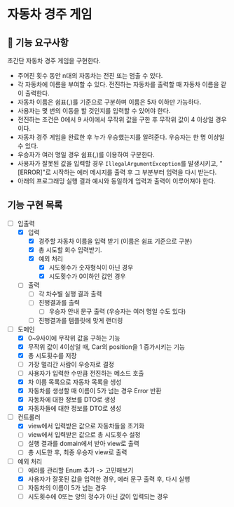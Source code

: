 # 자동차 경주 게임

## 🚀 기능 요구사항

초간단 자동차 경주 게임을 구현한다.

- 주어진 횟수 동안 n대의 자동차는 전진 또는 멈출 수 있다.
- 각 자동차에 이름을 부여할 수 있다. 전진하는 자동차를 출력할 때 자동차 이름을 같이 출력한다.
- 자동차 이름은 쉼표(,)를 기준으로 구분하며 이름은 5자 이하만 가능하다.
- 사용자는 몇 번의 이동을 할 것인지를 입력할 수 있어야 한다.
- 전진하는 조건은 0에서 9 사이에서 무작위 값을 구한 후 무작위 값이 4 이상일 경우이다.
- 자동차 경주 게임을 완료한 후 누가 우승했는지를 알려준다. 우승자는 한 명 이상일 수 있다.
- 우승자가 여러 명일 경우 쉼표(,)를 이용하여 구분한다.
- 사용자가 잘못된 값을 입력할 경우 `IllegalArgumentException`를 발생시키고, "[ERROR]"로 시작하는 에러 메시지를 출력 후 그 부분부터 입력을 다시 받는다.
- 아래의 프로그래밍 실행 결과 예시와 동일하게 입력과 출력이 이루어져야 한다.

## 기능 구현 목록

- [ ] 입출력
    - [x] 입력
        - [x] 경주할 자동차 이름을 입력 받기 (이름은 쉼표 기준으로 구분)
        - [x] 총 시도할 회수 입력받기.
        - [x] 예외 처리
            - [x] 시도횟수가 숫자형식이 아닌 경우
            - [x] 시도횟수가 0이하인 값인 경우
    - [ ] 출력
        - [ ] 각 차수별 실행 결과 출력
        - [ ] 진행결과를 출력
            - [ ] 우승자 안내 문구 출력 (우승자는 여러 명일 수도 있다)
        - [ ] 진행결과를 템플릿에 맞게 랜더링

- [ ] 도메인
    - [x] 0~9사이에 무작위 값을 구하는 기능
    - [x] 무작위 값이 4이상일 때, Car의 position을 1 증가시키는 기능
    - [x] 총 시도횟수를 저장
    - [ ] 가장 멀리간 사람이 우승자로 결정
    - [ ] 사용자가 입력한 수만큼 전진하는 메소드 호출
    - [x] 차 이름 목록으로 자동차 목록을 생성
    - [x] 자동차를 생성할 때 이름이 5가 넘는 경우 Error 반환
    - [x] 자동차에 대한 정보를 DTO로 생성
    - [x] 자동차들에 대한 정보를 DTO로 생성

- [ ] 컨트롤러
    - [x] view에서 입력받은 값으로 자동차들을 초기화
    - [ ] view에서 입력받은 값으로 총 시도횟수 설정
    - [ ] 실행 결과를 domain에서 받아 view로 출력
    - [ ] 총 시도한 후, 최종 우승자 view로 출력

- [ ] 예외 처리
    - [ ] 에러를 관리할 Enum 추가 -> 고민해보기
    - [x] 사용자가 잘못된 값을 입력한 경우, 에러 문구 출력 후, 다시 실행
    - [ ] 자동차의 이름이 5가 넘는 경우
    - [ ] 시도횟수에 0또는 양의 정수가 아닌 값이 입력되는 경우